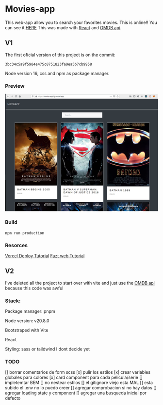 # Movies-app

This web-app allow you to search your favorites movies.
This is online!! You can see it [HERE](https://movies-app-fg.vercel.app/)
This was made with [React](https://es.reactjs.org/) and [OMDB api](http://www.omdbapi.com/).


## V1

The first oficial version of this project is on the commit:
```
3bc34c5a9f5984e475c8751823fa9ea5b7cb9958
```
Node version 16, css and npm as package manager.

### Preview

![home project screenshot](https://github.com/franciscoG98/movies-app/blob/main/media/homeScreen.png)


### Build
```
npm run production
```

### Resorces
[Vercel Deploy Tutorial](https://www.youtube.com/watch?v=lAJ6LyvW_cw)
[Fazt web Tutorial](https://youtu.be/SJwWQATQGvc)


## V2

I've deleted all the project to start over with vite and just use the [OMDB api](http://www.omdbapi.com/) because this code was awful

### Stack:

Package manager: pnpm

Node version: v20.8.0

Bootstraped with Vite

React

Styling: sass or taildwind I dont decide yet

### TODO

[] borrar comentarios de form scss
[x] pulir los estilos
[x] crear variables globales para colores
[x] card component para cada pelicula/serie
[] impletemtar BEM
[] no nestear estilos
[] el gitignore viejo esta MAL
[] esta subido el .env no lo puedo creer
[] agregar comprobacion si no hay datos
[] agregar loading state y component
[] agregar una busqueda inicial por defecto
